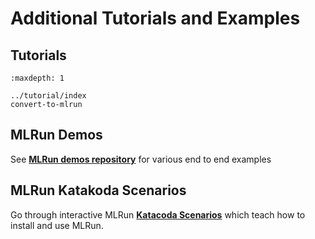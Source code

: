 # Additional Tutorials and Examples

## Tutorials

```{toctree}
:maxdepth: 1

../tutorial/index
convert-to-mlrun
```

## MLRun Demos

See [**MLRun demos repository**](https://github.com/mlrun/demos) for various end to end examples

## MLRun Katakoda Scenarios

Go through interactive MLRun [**Katacoda Scenarios**](https://www.katacoda.com/mlrun) which teach how to install and use MLRun.
